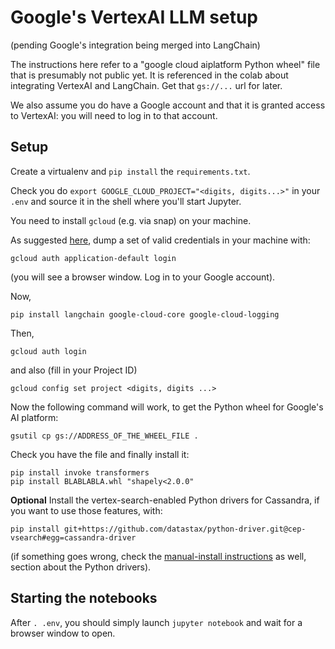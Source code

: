# Google's VertexAI LLM setup

(pending Google's integration being merged into LangChain)

The instructions here refer to a "google cloud aiplatform Python wheel" file that is presumably not public yet. It is referenced in the colab about integrating VertexAI and LangChain. Get that `gs://...` url for later.

We also assume you do have a Google account and that it is granted access to VertexAI: you will need to log in to that account.

## Setup

Create a virtualenv and `pip install` the `requirements.txt`.

Check you do `export GOOGLE_CLOUD_PROJECT="<digits, digits...>"` in your `.env` and source it in the shell where you'll start Jupyter.

You need to install `gcloud` (e.g. via snap) on your machine.

As suggested [here](https://cloud.google.com/docs/authentication/provide-credentials-adc), dump a set of valid credentials in your machine with:

```
gcloud auth application-default login
```

(you will see a browser window. Log in to your Google account).

Now,

```
pip install langchain google-cloud-core google-cloud-logging
```

Then,

```
gcloud auth login
```

and also (fill in your Project ID)

```
gcloud config set project <digits, digits ...>
```

Now the following command will work, to get the Python wheel for Google's AI platform:

```
gsutil cp gs://ADDRESS_OF_THE_WHEEL_FILE .
```

Check you have the file and finally install it:

```
pip install invoke transformers
pip install BLABLABLA.whl "shapely<2.0.0"
```

**Optional** Install the vertex-search-enabled Python drivers for Cassandra, if you want to use those features, with:

```
pip install git+https://github.com/datastax/python-driver.git@cep-vsearch#egg=cassandra-driver
```

(if something goes wrong, check the [manual-install instructions](https://github.com/jbellis/cassgpt#dependencies) as well, section about the Python drivers).

## Starting the notebooks

After `. .env`, you should simply launch `jupyter notebook` and wait for a browser window to open.

